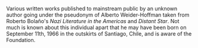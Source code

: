 Various written works published to mainstream public by an unknown author going under the pseudonym of Alberto Weider-Hoffman taken from Roberto Bolaño's _Nazi Literature in the Americas_ and _Distant Star_. Not much is known about this individual apart that he may have been born on September 11th, 1966 in the outskirts of Santiago, Chile, and is aware of the Foundation.